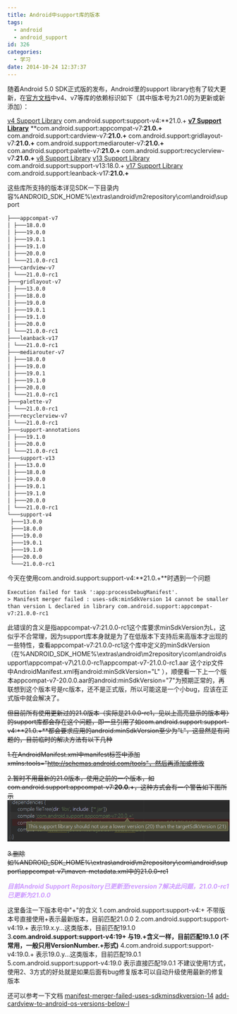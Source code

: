 ```yaml
---
title: Android中support库的版本
tags:
  - android
  - android_support
id: 326
categories:
  - 学习
date: 2014-10-24 12:37:37
---
```


随着Android 5.0 SDK正式版的发布，Android里的support library也有了较大更新，在[官方文档](https://developer.android.com/tools/support-library/features.html)中v4、v7等库的依赖标识如下（其中版本号为21.0的为更新或新添加）：

<!--more-->

[v4 Support Library](https://developer.android.com/tools/support-library/features.html#v4)
com.android.support:support-v4:**21.0.+
**[v7 Support Library](https://developer.android.com/tools/support-library/features.html#v7)**
**com.android.support:appcompat-v7:**21.0.+**
com.android.support:cardview-v7:**21.0.+**
com.android.support:gridlayout-v7:**21.0.+**
com.android.support:mediarouter-v7:**21.0.+**
com.android.support:palette-v7:**21.0.+**
com.android.support:recyclerview-v7:**21.0.+**
[v8 Support Library](https://developer.android.com/tools/support-library/features.html#v8)
[v13 Support Library](https://developer.android.com/tools/support-library/features.html#v13)
com.android.support:support-v13:18.0.+
[v17 Support Library](https://developer.android.com/tools/support-library/features.html#v17-leanback)
com.android.support:leanback-v17:**21.0.+**

这些库所支持的版本详见SDK一下目录内容%ANDROID_SDK_HOME%\extras\android\m2repository\com\android\support

```shell
├───appcompat-v7
│ ├───18.0.0
│ ├───19.0.0
│ ├───19.0.1
│ ├───19.1.0
│ ├───20.0.0
│ └───21.0.0-rc1
├───cardview-v7
│ └───21.0.0-rc1
├───gridlayout-v7
│ ├───13.0.0
│ ├───18.0.0
│ ├───19.0.0
│ ├───19.0.1
│ ├───19.1.0
│ ├───20.0.0
│ └───21.0.0-rc1
├───leanback-v17
│ └───21.0.0-rc1
├───mediarouter-v7
│ ├───18.0.0
│ ├───19.0.0
│ ├───19.0.1
│ ├───19.1.0
│ ├───20.0.0
│ └───21.0.0-rc1
├───palette-v7
│ └───21.0.0-rc1
├───recyclerview-v7
│ └───21.0.0-rc1
├───support-annotations
│ ├───19.1.0
│ ├───20.0.0
│ └───21.0.0-rc1
├───support-v13
│ ├───13.0.0
│ ├───18.0.0
│ ├───19.0.0
│ ├───19.0.1
│ ├───19.1.0
│ ├───20.0.0
│ └───21.0.0-rc1
└───support-v4
 ├───13.0.0
 ├───18.0.0
 ├───19.0.0
 ├───19.0.1
 ├───19.1.0
 ├───20.0.0
 └───21.0.0-rc1
```

今天在使用com.android.support:support-v4:**21.0.+**时遇到一个问题

```shell
Execution failed for task ':app:processDebugManifest'.
> Manifest merger failed : uses-sdk:minSdkVersion 14 cannot be smaller than version L declared in library com.android.support:appcompat-v7:21.0.0-rc1
```

此错误的含义是指appcompat-v7:21.0.0-rc1这个库要求minSdkVersion为L，这似乎不合常理，因为support库本身就是为了在低版本下支持后来高版本才出现的一些特性，查看appcompat-v7:21.0.0-rc1这个库中定义的minSdkVersion（在%ANDROID_SDK_HOME%\extras\android\m2repository\com\android\support\appcompat-v7\21.0.0-rc1\appcompat-v7-21.0.0-rc1.aar 这个zip文件中AndroidManifest.xml有android:minSdkVersion="L"
），顺便看一下上一个版本appcompat-v7-20.0.0.aar的android:minSdkVersion="7"为预期正常的，再联想到这个版本号是rc版本，还不是正式版，所以可能这是一个小bug，应该在正式版中就会解决了。

<del>但目前所有使用更新过的21.0版本（实际是21.0.0-rc1，见以上高亮显示的版本号）的support库都会存在这个问题，即一旦引用了如com.android.support:support-v4:**21.0.+**都会要求应用的android:minSdkVersion至少为"L"，这显然是有问题的，目前临时的解决方法有以下几种</del>

<del>1.在AndroidManifest.xml中manifest标签中添加xmlns:tools="http://schemas.android.com/tools"，然后再添加或修改<uses-sdk tools:node="replace" /></del>

<del>2.暂时不用最新的21.0版本，使用之前的一个版本，如com.android.support:appcompat-v7:**20.0.+**，这种方式会有一个警告如下图所示</del>
<del> [![support_appcompat_20_warning](/resources/2014/10/support_appcompat_20_warning.png)](/resources/2014/10/support_appcompat_20_warning.png)</del>

<del>3.删除如%ANDROID_SDK_HOME%\extras\android\m2repository\com\android\support\appcompat-v7\maven-metadata.xml中的<version>21.0.0-rc1</version></del>

<span style="color: #cc99ff;">_**目前Android Support Repository已更新至reversion 7解决此问题，21.0.0-rc1已更新为21.0.0**_</span>

这里备注一下版本号中"+"的含义
1.com.android.support:support-v4:+ 不带版本号直接使用+表示最新版本，目前匹配21.0.0
2.com.android.support:support-v4:19.+ 表示19.x.y...这类版本，目前匹配19.1.0
3.**com.android.support:support-v4:19+ 与19.+含义一样，目前匹配19.1.0 (不常用，一般只用VersionNumber.+形式)**
4.com.android.support:support-v4:19.0.+ 表示19.0.y...这类版本，目前匹配19.0.1
5.com.android.support:support-v4:19.0 表示直接匹配19.0.1
不建议使用1方式，使用2、3方式的好处就是如果后面有bug修复版本可以自动升级使用最新的修复版本

还可以参考一下文档
[manifest-merger-failed-uses-sdkminsdkversion-14](http://stackoverflow.com/questions/24438170/manifest-merger-failed-uses-sdkminsdkversion-14#answer-24452251)
[add-cardview-to-android-os-versions-below-l](http://www.myandroidsolutions.com/2014/08/11/add-cardview-to-android-os-versions-below-l/)